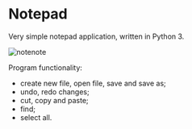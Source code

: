 # Notepad
Very simple notepad application, written in Python 3.   

![notenote](https://user-images.githubusercontent.com/37364980/37585602-e9216f12-2b59-11e8-9a49-d57653342df4.PNG)

Program functionality:
- create new file, open file, save and save as;
- undo, redo changes;
- cut, copy and paste;
- find;
- select all.
